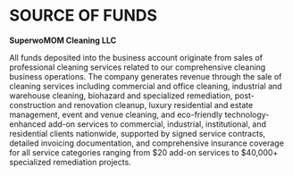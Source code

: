 # SOURCE OF FUNDS

**SuperwoMOM Cleaning LLC**

All funds deposited into the business account originate from sales of professional cleaning services related to our comprehensive cleaning business operations. The company generates revenue through the sale of cleaning services including commercial and office cleaning, industrial and warehouse cleaning, biohazard and specialized remediation, post-construction and renovation cleanup, luxury residential and estate management, event and venue cleaning, and eco-friendly technology-enhanced add-on services to commercial, industrial, institutional, and residential clients nationwide, supported by signed service contracts, detailed invoicing documentation, and comprehensive insurance coverage for all service categories ranging from $20 add-on services to $40,000+ specialized remediation projects.
